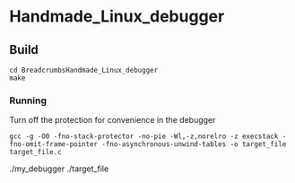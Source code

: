 # Handmade_Linux_debugger
## Build
```
cd BreadcrumbsHandmade_Linux_debugger
make
```
### Running
Turn off the protection for convenience in the debugger

```
gcc -g -O0 -fno-stack-protector -no-pie -Wl,-z,norelro -z execstack -fno-omit-frame-pointer -fno-asynchronous-unwind-tables -o target_file target_file.c
```
./my_debugger ./target_file

